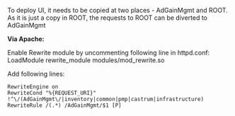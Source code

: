 
To deploy UI, it needs to be copied at two places - AdGainMgmt and ROOT.  
As it is just a copy in ROOT, the requests to ROOT can be diverted to AdGainMgmt  
  
  
**Via Apache:**  
  
Enable Rewrite module by uncommenting following line in httpd.conf:  
LoadModule rewrite_module modules/mod_rewrite.so  
  
Add following lines:  
  
    RewriteEngine on
    RewriteCond "%{REQUEST_URI}" !^\/(AdGainMgmt\/|inventory|common|pmp|castrum|infrastructure)
    RewriteRule /(.*) /AdGainMgmt/$1 [P]

